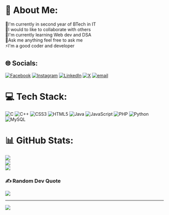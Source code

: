 # 💫 About Me:
🌱I'm currently in second year of BTech in IT<br>👯I would to like to collaborate with others<br>🔭I'm currently learning Web dev and DSA<br>💬Ask me anything feel free to ask me<br>⚡I'm a good coder and developer


## 🌐 Socials:
[![Facebook](https://img.shields.io/badge/Facebook-%231877F2.svg?logo=Facebook&logoColor=white)](https://facebook.com/24mayur2007) [![Instagram](https://img.shields.io/badge/Instagram-%23E4405F.svg?logo=Instagram&logoColor=white)](https://instagram.com/24_mayur_2007) [![LinkedIn](https://img.shields.io/badge/LinkedIn-%230077B5.svg?logo=linkedin&logoColor=white)](https://linkedin.com/in/meghasham-nemade-4b5432318) [![X](https://img.shields.io/badge/X-black.svg?logo=X&logoColor=white)](https://x.com/mayurnemade24) [![email](https://img.shields.io/badge/Email-D14836?logo=gmail&logoColor=white)](mailto:meghashamnemade@gmail.com) 

# 💻 Tech Stack:
![C](https://img.shields.io/badge/c-%2300599C.svg?style=for-the-badge&logo=c&logoColor=white) ![C++](https://img.shields.io/badge/c++-%2300599C.svg?style=for-the-badge&logo=c%2B%2B&logoColor=white) ![CSS3](https://img.shields.io/badge/css3-%231572B6.svg?style=for-the-badge&logo=css3&logoColor=white) ![HTML5](https://img.shields.io/badge/html5-%23E34F26.svg?style=for-the-badge&logo=html5&logoColor=white) ![Java](https://img.shields.io/badge/java-%23ED8B00.svg?style=for-the-badge&logo=openjdk&logoColor=white) ![JavaScript](https://img.shields.io/badge/javascript-%23323330.svg?style=for-the-badge&logo=javascript&logoColor=%23F7DF1E) ![PHP](https://img.shields.io/badge/php-%23777BB4.svg?style=for-the-badge&logo=php&logoColor=white) ![Python](https://img.shields.io/badge/python-3670A0?style=for-the-badge&logo=python&logoColor=ffdd54) ![MySQL](https://img.shields.io/badge/mysql-4479A1.svg?style=for-the-badge&logo=mysql&logoColor=white)
# 📊 GitHub Stats:
![](https://github-readme-stats.vercel.app/api?username=Meghasham-Nemade-242007&theme=dark&hide_border=false&include_all_commits=false&count_private=false)<br/>
![](https://github-readme-streak-stats.herokuapp.com/?user=Meghasham-Nemade-242007&theme=dark&hide_border=false)<br/>
![](https://github-readme-stats.vercel.app/api/top-langs/?username=Meghasham-Nemade-242007&theme=dark&hide_border=false&include_all_commits=false&count_private=false&layout=compact)

### ✍️ Random Dev Quote
![](https://quotes-github-readme.vercel.app/api?type=horizontal&theme=radical)

---
[![](https://visitcount.itsvg.in/api?id=Meghasham-Nemade-242007&icon=0&color=0)](https://visitcount.itsvg.in)

<!-- Proudly created with GPRM ( https://gprm.itsvg.in ) -->
